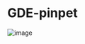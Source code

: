 # GDE-pinpet
![image](https://github.com/LenaHasse/GDE-pinpet/assets/149078095/c3a303db-f6eb-47cc-8776-97ed4780072c)
